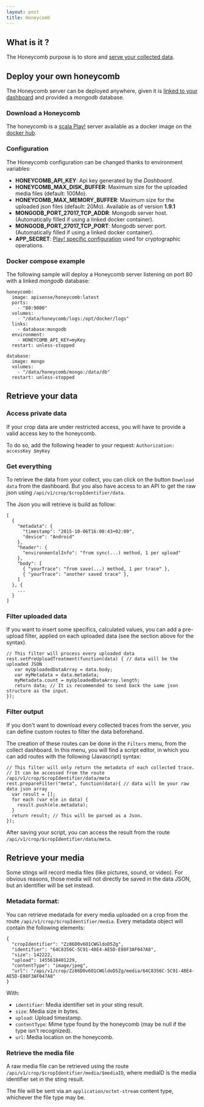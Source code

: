 ```yaml
---
layout: post
title: Honeycomb
---
```


What is it ?
------------

The Honeycomb purpose is to store and [serve your collected data](#retrieve-your-data).


## Deploy your own honeycomb

The Honeycomb server can be deployed anywhere, 
given it is [linked to your dashboard](../dashboard#add-a-custom-backend) and provided a _mongodb_ database.

### Download a Honeycomb

The honeycomb is a [scala Play!](https://playframework.com/) server available as a docker image on the [docker hub](https://hub.docker.com/r/apisense/honeycomb/).

### Configuration

The Honeycomb configuration can be changed thanks to environment variables:

- __HONEYCOMB_API_KEY__: Api key generated by the _Dashboard_.
- __HONEYCOMB_MAX_DISK_BUFFER__: Maximum size for the uploaded media files (default: 100Mo).
- __HONEYCOMB_MAX_MEMORY_BUFFER__: Maximum size for the uploaded json files (default: 20Mo). Available as of version __1.9.1__
- __MONGODB_PORT_27017_TCP_ADDR__: Mongodb server host. (Automatically filled if using a linked docker container).
- __MONGODB_PORT_27017_TCP_PORT__: Mongodb server port. (Automatically filled if using a linked docker container).
- __APP_SECRET__: [Play! specific configuration](https://www.playframework.com/documentation/2.5.x/ApplicationSecret) used for cryptographic operations.

### Docker compose example

The following sample will deploy a Honeycomb server listening on port 80 with a linked _mongodb_ database:

    honeycomb:
      image: apisense/honeycomb:latest 
      ports:
        - "80:9000"
      volumes:
        - "/data/honeycomb/logs:/opt/docker/logs"
      links:
        - database:mongodb
      environment:
        - HONEYCOMB_API_KEY=myKey
      restart: unless-stopped

    database:
      image: mongo
      volumes:
        - "/data/honeycomb/mongo:/data/db"
      restart: unless-stopped


## Retrieve your data

### Access private data

If your crop data are under restricted access, you will have to provide a valid access key to the honeycomb.

To do so, add the following header to your request: `Authorization: accessKey $myKey`

### Get everything

To retrieve the data from your collect, you can click on the button `Download data` from the dashboard.
But you also have access to an API to get the raw json using `/api/v1/crop/$cropIdentifier/data`.

The Json you will retrieve is build as follow:

    [
      {
        "metadata": {
          "timestamp": "2015-10-06T16:00:43+02:00",
          "device": "Android"
        },
        "header": {
          "environmentalInfo": "from sync(...) method, 1 per upload"
        },
        "body": [
          { "yourTrace": "from save(...) method, 1 per trace" },
          { "yourTrace": "another saved trace" },
        ]
      }, {
        ...
      }
    ]

### Filter uploaded data

If you want to insert some specifics, calculated values,
you can add a pre-upload filter, applied on each uploaded data (see the section above for the syntax).

    // This filter will process every uploaded data
    rest.setPreUploadTreatment(function(data) { // data will be the uploaded JSON
       var myUploadedDataArray = data.body;
       var myMetadata = data.metadata;
       myMetadata.count = myUploadedDataArray.length;
       return data; // It is recommended to send back the same json structure as the input.
    });

### Filter output

If you don't want to download every collected traces from the server, you can define custom routes to filter the data beforehand.

The creation of these routes can be done in the `Filters` menu, from the collect dashboard.
In this menu, you will find a script editor, in which you can add routes with the following (Javascript) syntax:

    // This filter will only return the metadata of each collected trace.
    // It can be accessed from the route /api/v1/crop/$cropIdentifier/data/meta
    rest.prepareFilter("meta", function(data){ // data will be your raw data json array
      var result = [];
      for each (var ele in data) {
        result.push(ele.metadata);
      }
      return result; // This will be parsed as a Json.
    });


After saving your script, you can access the result from the route `/api/v1/crop/$cropIdentifier/data/meta`.

## Retrieve your media

Some stings will record media files (like pictures, sound, or video).
For obvious reasons, those media will not directly be saved in the data JSON,
but an identifier will be set instead.


### Metadata format:

You can retrieve medatada for every media uploaded on a crop from the route `/api/v1/crop/$cropIdentifier/media`.
Every metadata object will contain the following elements:

    {
      "cropIdentifier": "Zz86D0v6O1CWGldoD5Zg",
      "identifier": "64C8356C-5C91-48E4-AE5D-E88F3AF047A8",
      "size": 142222,
      "upload": 1455618401229,
      "contentType": "image/jpeg",
      "url": "/api/v1/crop/Zz86D0v6O1CWGldoD5Zg/media/64C8356C-5C91-48E4-AE5D-E88F3AF047A8"
    }

With:

- `identifier`: Media identifier set in your sting result.
- `size`: Media size in bytes.
- `upload`: Upload timestamp.
- `contentType`: Mime type found by the honeycomb (may be null if the type isn't recognized).
- `url`: Media location on the honeycomb.

### Retrieve the media file

A raw media file can be retrieved using the route `/api/v1/crop/$cropIdentifier/media/$mediaID`,
where mediaID is the media identifier set in the sting result.

The file will be sent via an `application/octet-stream` content type,
whichever the file type may be.
